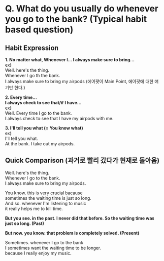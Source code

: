 # Q. What do you usually do whenever you go to the bank? (Typical habit based question)  

## Habit Expression  

**1. No matter what, Whenever I...
  I always make sure to bring...**  
ex)  
Well. here's the thing.  
Whenever I go th the bank.  
I always make sure to bring my airpods (에어팟이 Main Point, 에어팟에 대한 얘기만 한다.)

**2. Every time...  
   I always check to see that/if I have...**   
ex)  
Well. 
Every time I go to the bank.  
I always check to see that I have my airpods with me.  

**3. I'll tell you what (= You know what)**  
ex)  
I'll tell you what.  
At the bank. I take out my airpods.  

## Quick Comparison (과거로 빨리 갔다가 현재로 돌아옴)
Well. here's the thing.  
Whenever I go to the bank.  
I always make sure to bring my airpods.  

You know. this is very crucial bacause  
sometimes the waiting time is just so long.  
And so. whenever I'm listening to music  
it really helps me to kill time.  

**But you see. in the past. I never did that before.
So the waiting time was just so long. (Past)**  

**But now. you know. that problem is completely solved. (Present)**

Sometimes. whenever I go to the bank  
I sometimes want the waiting time to be longer.  
because I really enjoy my music.  
